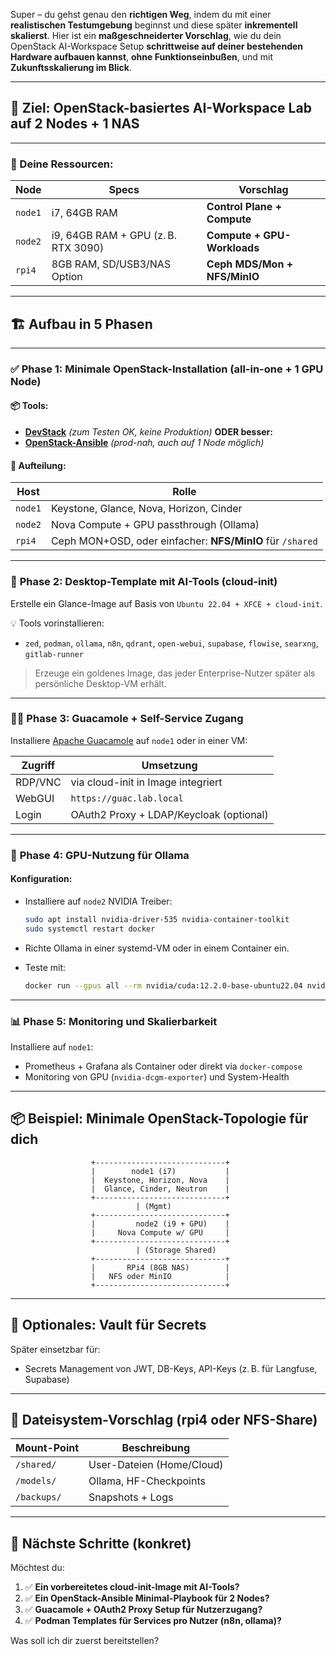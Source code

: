 Super – du gehst genau den **richtigen Weg**, indem du mit einer **realistischen Testumgebung** beginnst und diese später **inkrementell skalierst**.
Hier ist ein **maßgeschneiderter Vorschlag**, wie du dein OpenStack AI-Workspace Setup **schrittweise auf deiner bestehenden Hardware aufbauen kannst**, **ohne Funktionseinbußen**, und mit **Zukunftsskalierung im Blick**.

---

## 🚀 Ziel: OpenStack-basiertes AI-Workspace Lab auf 2 Nodes + 1 NAS

---

### 🔢 Deine Ressourcen:

| Node    | Specs                               | Vorschlag                    |
| ------- | ----------------------------------- | ---------------------------- |
| `node1` | i7, 64GB RAM                        | **Control Plane + Compute**  |
| `node2` | i9, 64GB RAM + GPU (z. B. RTX 3090) | **Compute + GPU-Workloads**  |
| `rpi4`  | 8GB RAM, SD/USB3/NAS Option         | **Ceph MDS/Mon + NFS/MinIO** |

---

## 🏗️ **Aufbau in 5 Phasen**

---

### ✅ **Phase 1: Minimale OpenStack-Installation (all-in-one + 1 GPU Node)**

#### 📦 Tools:

* [**DevStack**](https://docs.openstack.org/devstack/latest/) *(zum Testen OK, keine Produktion)*
  **ODER besser:**
* [**OpenStack-Ansible**](https://docs.openstack.org/openstack-ansible/latest/) *(prod-nah, auch auf 1 Node möglich)*

#### 🔧 Aufteilung:

| Host    | Rolle                                                     |
| ------- | --------------------------------------------------------- |
| `node1` | Keystone, Glance, Nova, Horizon, Cinder                   |
| `node2` | Nova Compute + GPU passthrough (Ollama)                   |
| `rpi4`  | Ceph MON+OSD, oder einfacher: **NFS/MinIO** für `/shared` |

---

### 🧩 **Phase 2: Desktop-Template mit AI-Tools (cloud-init)**

Erstelle ein Glance-Image auf Basis von `Ubuntu 22.04 + XFCE + cloud-init`.

💡 Tools vorinstallieren:

* `zed`, `podman`, `ollama`, `n8n`, `qdrant`, `open-webui`, `supabase`, `flowise`, `searxng`, `gitlab-runner`

> Erzeuge ein goldenes Image, das jeder Enterprise-Nutzer später als persönliche Desktop-VM erhält.

---

### 🧑‍💻 **Phase 3: Guacamole + Self-Service Zugang**

Installiere [Apache Guacamole](https://guacamole.apache.org/) auf `node1` oder in einer VM:

| Zugriff | Umsetzung                               |
| ------- | --------------------------------------- |
| RDP/VNC | via cloud-init in Image integriert      |
| WebGUI  | `https://guac.lab.local`                |
| Login   | OAuth2 Proxy + LDAP/Keycloak (optional) |

---

### 🎯 **Phase 4: GPU-Nutzung für Ollama**

#### Konfiguration:

* Installiere auf `node2` NVIDIA Treiber:

  ```bash
  sudo apt install nvidia-driver-535 nvidia-container-toolkit
  sudo systemctl restart docker
  ```
* Richte Ollama in einer systemd-VM oder in einem Container ein.
* Teste mit:

  ```bash
  docker run --gpus all --rm nvidia/cuda:12.2.0-base-ubuntu22.04 nvidia-smi
  ```

---

### 📊 **Phase 5: Monitoring und Skalierbarkeit**

Installiere auf `node1`:

* Prometheus + Grafana als Container oder direkt via `docker-compose`
* Monitoring von GPU (`nvidia-dcgm-exporter`) und System-Health

---

## 📦 Beispiel: Minimale OpenStack-Topologie für dich

```text
                  +-----------------------------+
                  |        node1 (i7)           |
                  |  Keystone, Horizon, Nova    |
                  |  Glance, Cinder, Neutron    |
                  +-----------------------------+
                            | (Mgmt)
                  +-----------------------------+
                  |         node2 (i9 + GPU)    |
                  |     Nova Compute w/ GPU     |
                  +-----------------------------+
                            | (Storage Shared)
                  +-----------------------------+
                  |       RPi4 (8GB NAS)        |
                  |   NFS oder MinIO            |
                  +-----------------------------+
```

---

## 🔐 Optionales: Vault für Secrets

Später einsetzbar für:

* Secrets Management von JWT, DB-Keys, API-Keys (z. B. für Langfuse, Supabase)

---

## 📁 Dateisystem-Vorschlag (rpi4 oder NFS-Share)

| Mount-Point | Beschreibung              |
| ----------- | ------------------------- |
| `/shared/`  | User-Dateien (Home/Cloud) |
| `/models/`  | Ollama, HF-Checkpoints    |
| `/backups/` | Snapshots + Logs          |

---

## 🚀 Nächste Schritte (konkret)

Möchtest du:

1. ✅ **Ein vorbereitetes cloud-init-Image mit AI-Tools?**
2. ✅ **Ein OpenStack-Ansible Minimal-Playbook für 2 Nodes?**
3. ✅ **Guacamole + OAuth2 Proxy Setup für Nutzerzugang?**
4. ✅ **Podman Templates für Services pro Nutzer (n8n, ollama)?**

Was soll ich dir zuerst bereitstellen?
